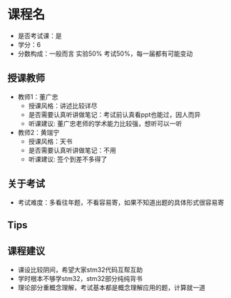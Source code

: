 # 课程名
- 是否考试课：是
- 学分：6
- 分数构成：一般而言 实验50% 考试50%，每一届都有可能变动

## 授课教师
- 教师1：董广忠
  - 授课风格：讲述比较详尽
  - 是否需要认真听讲做笔记：考试前认真看ppt也能过，因人而异
  - 听课建议: 董广忠老师的学术能力比较强，想听可以一听
- 教师2：黄瑞宁
  - 授课风格：天书
  - 是否需要认真听讲做笔记：不用
  - 听课建议: 签个到差不多得了
## 关于考试
- 考试难度：多看往年题，不看容易寄，如果不知道出题的具体形式很容易寄

## Tips

## 课程建议
- 课设比较阴间，希望大家stm32代码互帮互助
- 学时根本不够学stm32，stm32部分纯纯背书
- 理论部分重概念理解，考试基本都是概念理解应用的题，计算就一道